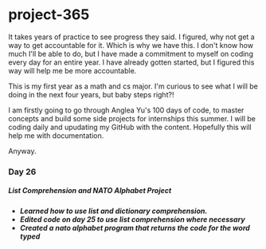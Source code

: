 # project-365

It takes years of practice to see progress they said. I figured, why not get a way to get accountable for it. Which is why we have this. I don't know how much I'll be able to do, but I have made a commitment to myself on coding every day for an entire year. I have already gotten started, but I figured this way will help me be more accountable.

This is my first year as a math and cs major. I'm curious to see what I will be doing in the next four years, but baby steps right?!

I am firstly going to go through Anglea Yu's 100 days of code, to master concepts and build some side projects for internships this summer.
I will be coding daily and upudating my GitHub with the content. Hopefully this will help me with documentation.

Anyway.


<h3>Day 26</h3>
<h5>List Comprehension and NATO Alphabet Project<h5>
<p><ul>
<li>Learned how to use list and dictionary comprehension.
</li>
<li>
Edited code on day 25 to use list comprehension where necessary</li>
<li>Created a nato alphabet program that returns the code for the word typed</li>
</ul></p>
